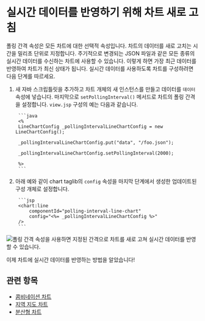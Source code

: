 # 실시간 데이터를 반영하기 위해 차트 새로 고침

폴링 간격 속성은 모든 차트에 대한 선택적 속성입니다. 차트의 데이터를 새로 고치는 시간을 밀리초 단위로 지정합니다. 주기적으로 변경되는 JSON 파일과 같은 모든 종류의 실시간 데이터를 수신하는 차트에 사용할 수 있습니다. 이렇게 하면 가장 최근 데이터를 반영하여 차트가 최신 상태가 됩니다. 실시간 데이터를 사용하도록 차트를 구성하려면 다음 단계를 따르세요.

1. 새 자바 스크립틀릿을 추가하고 차트 개체의 새 인스턴스를 만들고 데이터를 `데이터` 속성에 넣습니다. 마지막으로 `setPollingInterval()` 메서드로 차트의 폴링 간격을 설정합니다. `view.jsp` 구성의 예는 다음과 같습니다.

        ```java
        <%
        LineChartConfig _pollingIntervalLineChartConfig = new LineChartConfig();

        _pollingIntervalLineChartConfig.put("data", "/foo.json");

        _pollingIntervalLineChartConfig.setPollingInterval(2000);

        %>
        ```

1. 아래 예와 같이 chart taglib의 `config` 속성을 마지막 단계에서 생성한 업데이트된 구성 개체로 설정합니다.

        ```jsp
        <chart:line
            componentId="polling-interval-line-chart"
            config="<%= _pollingIntervalLineChartConfig %>"
        />
        ```

![폴링 간격 속성을 사용하면 지정된 간격으로 차트를 새로 고쳐 실시간 데이터를 반영할 수 있습니다.](./refreshing-charts-to-reflect-real-time-data/images/01.gif)

이제 차트에 실시간 데이터를 반영하는 방법을 알았습니다!

## 관련 항목

* [콤비네이션 차트](./combination-chart.md)
* [지역 지도 차트](./geomap-chart.md)
* [분산형 차트](./scatter-chart.md)